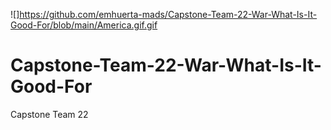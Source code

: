 ![]https://github.com/emhuerta-mads/Capstone-Team-22-War-What-Is-It-Good-For/blob/main/America.gif.gif
# Capstone-Team-22-War-What-Is-It-Good-For
Capstone Team 22

